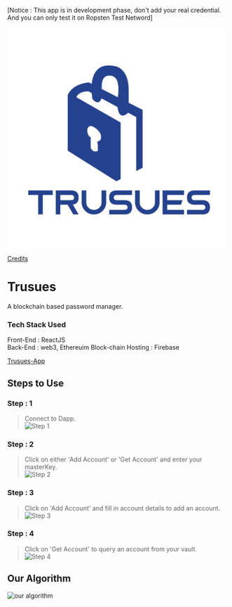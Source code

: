 [Notice : This app is in development phase, don't add your real credential. And you can only test it on Ropsten Test Netword]

<img src="public/trusues.png" height="500" width="500"/>  

[Credits](https://www.linkedin.com/in/janvi-khera-7293681b0)

# Trusues
A blockchain based password manager.  

### Tech Stack Used  
Front-End : ReactJS  
Back-End : web3, Ethereuim Block-chain
Hosting : Firebase

[Trusues-App](trusues.web.app)

## Steps to Use  
### Step : 1  
> Connect to Dapp.  
![Step 1](https://github.com/BahauddinAziz/trusues/blob/master/doc/tutorial/Step1.png)  
### Step : 2  
> Click on either 'Add Account' or 'Get Account' and enter your masterKey.    
![Step 2](https://github.com/BahauddinAziz/trusues/blob/master/doc/tutorial/Step2.png)  
### Step : 3  
> Click on 'Add Account' and fill in account details to add an account.    
![Step 3](https://github.com/BahauddinAziz/trusues/blob/master/doc/tutorial/Step3.png)  
### Step : 4  
> Click on 'Get Account' to query an account from your vault.    
![Step 4](https://github.com/BahauddinAziz/trusues/blob/master/doc/tutorial/Step4.png)

## Our Algorithm
![our algorithm](https://github.com/BahauddinAziz/trusues/blob/master/doc/Trusues%20Algorithm.png)
